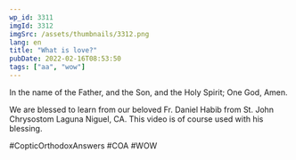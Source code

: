 ```yaml
---
wp_id: 3311
imgId: 3312
imgSrc: /assets/thumbnails/3312.png
lang: en
title: "What is love?"
pubDate: 2022-02-16T08:53:50
tags: ["aa", "wow"]
---
```

<!-- page: 6 -->

<p>In the name of the Father, and the Son, and the Holy Spirit; One God, Amen.</p>
<p>We are blessed to learn from our beloved Fr. Daniel Habib from St. John Chrysostom Laguna Niguel, CA. This video is of course used with his blessing.</p>
<p>#CopticOrthodoxAnswers #COA #WOW</p>

